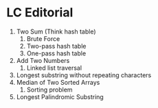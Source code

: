 # LC Editorial

1. Two Sum (Think hash table)
   1. Brute Force
   2. Two-pass hash table
   3. One-pass hash table
2. Add Two Numbers
   1. Linked list traversal
3. Longest substring without repeating characters
4. Median of Two Sorted Arrays
   1. Sorting problem
5. Longest Palindromic Substring


